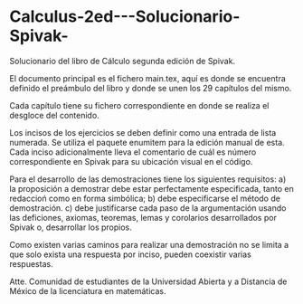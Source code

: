 # Calculus-2ed---Solucionario-Spivak-
Solucionario del libro de Cálculo segunda edición de Spivak.

El documento principal es el fichero main.tex, aquí es donde se encuentra definido el preámbulo del libro y donde se unen los 29 capítulos del mismo.

Cada capítulo tiene su fichero correspondiente en donde se realiza el desgloce del contenido.

Los incisos de los ejercicios se deben definir como una entrada de lista numerada. Se utiliza el paquete enumitem para la edición manual de esta.
Cada inciso adicionalmente lleva el comentario de cuál es número correspondiente en Spivak para su ubicación visual en el código.

Para el desarrollo de las demostraciones tiene los siguientes requisitos:
a) la proposición a demostrar debe estar perfectamente especificada, tanto en redaccioń como en forma simbólica;
b) debe especificarse el método de demostración.
c) debe justificarse cada paso de la argumentación usando las deficiones, axiomas, teoremas, lemas y corolarios desarrollados por Spivak o, desarrollar los propios.

Como existen varias caminos para realizar una demostración no se limita a que solo exista una respuesta por inciso, pueden coexistir varias respuestas.

Atte.
Comunidad de estudiantes de la Universidad Abierta y a Distancia de México de la licenciatura en matemáticas.
